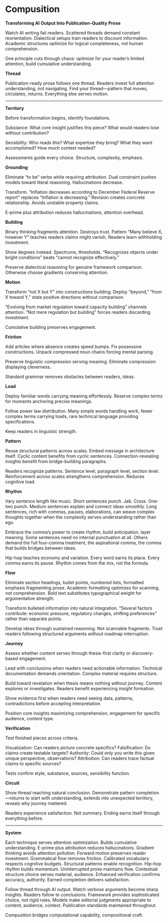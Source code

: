 # Compusition

**Transforming AI Output Into Publication-Quality Prose**

Watch AI writing fail readers. Scattered threads demand constant reorientation. Dialectical setups train readers to discount information. Academic structures optimize for logical completeness, not human comprehension.

One principle cuts through chaos: optimize for your reader’s limited attention, build cumulative understanding.

**Thread**

Publication-ready prose follows one thread. Readers invest full attention understanding, not navigating. Find your thread—pattern that moves, circulates, returns. Everything else serves motion.

-----

**Territory**

Before transformation begins, identify foundations.

Substance: What core insight justifies this piece? What would readers lose without contribution?

Sensibility: Who reads this? What expertise they bring? What they want accomplished? How much context needed?

Assessments guide every choice. Structure, complexity, emphasis.

**Grounding**

Eliminate “to be” verbs while requiring attribution. Dual constraint pushes models toward literal reasoning. Hallucinations decrease.

Transform. “Inflation decreases according to December Federal Reserve report” replaces “Inflation is decreasing.” Revision creates concrete relationship. Avoids unstable property claims.

E-prime plus attribution reduces hallucinations, attention overhead.

**Building**

Binary thinking fragments attention. Destroys trust. Pattern “Many believe X, however Y” teaches readers claims might vanish. Readers learn withholding investment.

Show degrees instead. Spectrums, thresholds. “Recognizes objects under bright conditions” beats “cannot recognize effectively.”

Preserve dialectical reasoning for genuine framework comparison. Otherwise choose gradients conserving attention.

**Motion**

Transform “not X but Y” into constructions building. Deploy “beyond,” “from X toward Y,” state positive directions without comparison.

“Evolving from market regulation toward capacity building” channels attention. “Not mere regulation but building” forces readers discarding investment.

Cumulative building preserves engagement.

**Friction**

Add articles where absence creates speed bumps. Fix possessive constructions. Unpack compressed noun chains forcing mental parsing.

Preserve linguistic compression serving meaning. Eliminate compression displaying cleverness.

Standard grammar removes obstacles between readers, ideas.

**Load**

Deploy familiar words carrying meaning effortlessly. Reserve complex terms for moments anchoring precise meanings.

Follow power law distribution. Many simple words handling work, fewer complex terms carrying loads, rare technical language providing specifications.

Keep readers in linguistic strength.

**Pattern**

Reuse structural patterns across scales. Embed message in architecture itself. Cyclic content benefits from cyclic sentences. Connection-revealing insights benefit from bridge-building paragraphs.

Readers recognize patterns. Sentence level, paragraph level, section level. Reinforcement across scales strengthens comprehension. Reduces cognitive load.

**Rhythm**

Vary sentence length like music. Short sentences punch. Jab. Cross. One-two punch. Medium sentences explain and connect ideas smoothly. Long sentences, rich with commas, pauses, elaborations, can weave complex thoughts together when the complexity serves understanding rather than ego.

Embrace the comma’s power to create rhythm, build anticipation, layer meaning. Some sentences need no internal punctuation at all. Others demand the full four-comma treatment, the aspirational comma, the comma that builds bridges between ideas.

Hip-hop teaches economy and variation. Every word earns its place. Every comma earns its pause. Rhythm comes from the mix, not the formula.

**Flow**

Eliminate section headings, bullet points, numbered lists, formatted emphasis fragmenting prose. Academic formatting optimizes for scanning, not comprehension. Bold text substitutes typographical weight for argumentative strength.

Transform bulleted information into natural integration. “Several factors contribute: economic pressure, regulatory changes, shifting preferences” rather than separate points.

Develop ideas through sustained reasoning. Not scannable fragments. Trust readers following structured arguments without roadmap interruption.

**Journey**

Assess whether content serves through thesis-first clarity or discovery-based engagement.

Lead with conclusions when readers need actionable information. Technical documentation demands orientation. Complex material requires structure.

Build toward revelation when thesis means nothing without journey. Content explores or investigates. Readers benefit experiencing insight formation.

Show evidence first when readers need seeing data, patterns, contradictions before accepting interpretation.

Position core insights maximizing comprehension, engagement for specific audience, content type.

**Verification**

Test finished pieces across criteria.

Visualization: Can readers picture concrete specifics?
Falsification: Do claims create testable targets?
Authority: Could only you write this given unique perspective, observations?
Attribution: Can readers trace factual claims to specific sources?

Tests confirm style, substance, sources, sensibility function.

**Circuit**

Show thread reaching natural conclusion. Demonstrate pattern completion—returns to start with understanding, extends into unexpected territory, reveals why journey mattered.

Readers experience satisfaction. Not summary. Ending earns itself through everything before.

-----

**System**

Each technique serves attention optimization. Builds cumulative understanding. E-prime plus attribution reduces hallucinations. Gradient thinking avoids attention pollution. Forward motion preserves reader investment. Grammatical flow removes friction. Calibrated vocabulary respects cognitive budgets. Structural patterns enable recognition. Hip-hop rhythm builds momentum. Uninterrupted prose maintains flow. Contextual structure choice serves material, audience. Enhanced verification confirms accuracy, authority. Earned completion delivers satisfaction.

Follow thread through AI output. Watch verbose arguments become sharp insights. Readers follow to conclusions. Framework provides sophisticated choice, not rigid rules. Models make editorial judgments appropriate to content, audience, context. Publication standards maintained throughout.

Compusition bridges computational capability, compositional craft.
